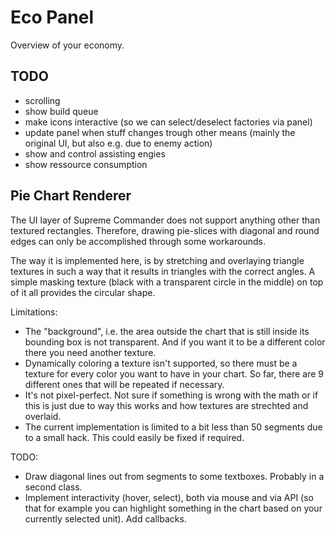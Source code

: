 Eco Panel
=========

Overview of your economy.

TODO
----

- scrolling
- show build queue
- make icons interactive (so we can select/deselect factories via panel)
- update panel when stuff changes trough other means (mainly the original UI, but also e.g. due to enemy action)
- show and control assisting engies
- show ressource consumption


Pie Chart Renderer
------------------

The UI layer of Supreme Commander does not support anything other than textured
rectangles. Therefore, drawing pie-slices with diagonal and round edges can
only be accomplished through some workarounds.

The way it is implemented here, is by stretching and overlaying triangle
textures in such a way that it results in triangles with the correct angles. A
simple masking texture (black with a transparent circle in the middle) on top
of it all provides the circular shape.

Limitations:
- The "background", i.e. the area outside the chart that is still inside its
  bounding box is not transparent. And if you want it to be a different color
  there you need another texture.
- Dynamically coloring a texture isn't supported, so there must be a texture
  for every color you want to have in your chart. So far, there are 9 different
  ones that will be repeated if necessary.
- It's not pixel-perfect. Not sure if something is wrong with the math or if
  this is just due to way this works and how textures are strechted and overlaid.
- The current implementation is limited to a bit less than 50 segments due to a
  small hack. This could easily be fixed if required.

TODO:
- Draw diagonal lines out from segments to some textboxes. Probably in a second class.
- Implement interactivity (hover, select), both via mouse and via API (so that
  for example you can highlight something in the chart based on your currently
  selected unit). Add callbacks.